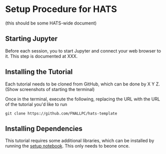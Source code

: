 Setup Procedure for HATS
========================

(this should be some HATS-wide document)

Starting Jupyter
----------------

Before each session, you to start Jupyter and connect your web browser to it.
This step is documented at XXX.

Installing the Tutorial
-----------------------

Each tutorial needs to be cloned from GitHub, which can be done by X Y Z. (Show
screenshots of starting the terminal)

Once in the terminal, execute the following, replacing the URL with the URL
of the tutorial you'd like to run

```
git clone https://github.com/FNALLPC/hats-template
```

Installing Dependencies
-----------------------

This tutorial requires some additional libraries, which can be installed by
running the [setup notebook](setup-libraries.ipynb). This only needs to beone once.